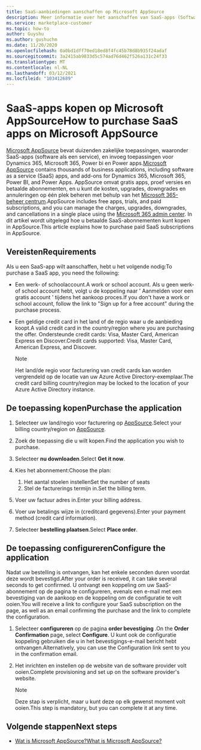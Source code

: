 ```yaml
---
title: SaaS-aanbiedingen aanschaffen op Microsoft AppSource
description: Meer informatie over het aanschaffen van SaaS-apps (Software as a Service) van micro soft-partners op Microsoft AppSource.
ms.service: marketplace-customer
ms.topic: how-to
author: Guyshu
ms.author: gushuchm
ms.date: 11/20/2020
ms.openlocfilehash: 0a0bd1dff70ed18ed8f4fc45b78d8b935f24adaf
ms.sourcegitcommit: 3a2415ab9833d5c574ad76d462f526a131c24f33
ms.translationtype: MT
ms.contentlocale: nl-NL
ms.lasthandoff: 03/12/2021
ms.locfileid: "103412689"
---
```

# <a name="how-to-purchase-saas-apps-on-microsoft-appsource"></a><span data-ttu-id="92cb4-103">SaaS-apps kopen op Microsoft AppSource</span><span class="sxs-lookup"><span data-stu-id="92cb4-103">How to purchase SaaS apps on Microsoft AppSource</span></span>

<span data-ttu-id="92cb4-104">[Microsoft AppSource](https://appsource.microsoft.com/) bevat duizenden zakelijke toepassingen, waaronder SaaS-apps (software als een service), en invoeg toepassingen voor Dynamics 365, Microsoft 365, Power bi en Power apps.</span><span class="sxs-lookup"><span data-stu-id="92cb4-104">[Microsoft AppSource](https://appsource.microsoft.com/) contains thousands of business applications, including software as a service (SaaS) apps, and add-ons for Dynamics 365, Microsoft 365, Power BI, and Power Apps.</span></span> <span data-ttu-id="92cb4-105">AppSource omvat gratis apps, proef versies en betaalde abonnementen, en u kunt de kosten, upgrades, downgrades en annuleringen op één plek beheren met behulp van het [Microsoft 365-beheer centrum](/microsoft-365/admin/admin-overview/about-the-admin-center).</span><span class="sxs-lookup"><span data-stu-id="92cb4-105">AppSource includes free apps, trials, and paid subscriptions, and you can manage the charges, upgrades, downgrades, and cancellations in a single place using the [Microsoft 365 admin center](/microsoft-365/admin/admin-overview/about-the-admin-center).</span></span> <span data-ttu-id="92cb4-106">In dit artikel wordt uitgelegd hoe u betaalde SaaS-abonnementen kunt kopen in AppSource.</span><span class="sxs-lookup"><span data-stu-id="92cb4-106">This article explains how to purchase paid SaaS subscriptions in AppSource.</span></span>

## <a name="requirements"></a><span data-ttu-id="92cb4-107">Vereisten</span><span class="sxs-lookup"><span data-stu-id="92cb4-107">Requirements</span></span>

<span data-ttu-id="92cb4-108">Als u een SaaS-app wilt aanschaffen, hebt u het volgende nodig:</span><span class="sxs-lookup"><span data-stu-id="92cb4-108">To purchase a SaaS app, you need the following:</span></span>

- <span data-ttu-id="92cb4-109">Een werk- of schoolaccount.</span><span class="sxs-lookup"><span data-stu-id="92cb4-109">A work or school account.</span></span> <span data-ttu-id="92cb4-110">Als u geen werk-of school account hebt, volgt u de koppeling naar ' Aanmelden voor een gratis account ' tijdens het aankoop proces.</span><span class="sxs-lookup"><span data-stu-id="92cb4-110">If you don't have a work or school account, follow the link to "Sign up for a free account" during the purchase process.</span></span>

- <span data-ttu-id="92cb4-111">Een geldige credit card in het land of de regio waar u de aanbieding koopt.</span><span class="sxs-lookup"><span data-stu-id="92cb4-111">A valid credit card in the country/region where you are purchasing the offer.</span></span> <span data-ttu-id="92cb4-112">Ondersteunde credit cards: Visa, Master Card, American Express en Discover.</span><span class="sxs-lookup"><span data-stu-id="92cb4-112">Credit cards supported: Visa, Master Card, American Express, and Discover.</span></span>

    > [!Note]
    > <span data-ttu-id="92cb4-113">Het land/de regio voor facturering van credit cards kan worden vergrendeld op de locatie van uw Azure Active Directory-exemplaar.</span><span class="sxs-lookup"><span data-stu-id="92cb4-113">The credit card billing country/region may be locked to the location of your Azure Active Directory instance.</span></span>

## <a name="purchase-the-application"></a><span data-ttu-id="92cb4-114">De toepassing kopen</span><span class="sxs-lookup"><span data-stu-id="92cb4-114">Purchase the application</span></span>

1. <span data-ttu-id="92cb4-115">Selecteer uw land/regio voor facturering op [AppSource](https://appsource.microsoft.com/).</span><span class="sxs-lookup"><span data-stu-id="92cb4-115">Select your billing country/region on [AppSource](https://appsource.microsoft.com/).</span></span>
1. <span data-ttu-id="92cb4-116">Zoek de toepassing die u wilt kopen.</span><span class="sxs-lookup"><span data-stu-id="92cb4-116">Find the application you wish to purchase.</span></span>
1. <span data-ttu-id="92cb4-117">Selecteer **nu downloaden**.</span><span class="sxs-lookup"><span data-stu-id="92cb4-117">Select **Get it now**.</span></span>
1. <span data-ttu-id="92cb4-118">Kies het abonnement:</span><span class="sxs-lookup"><span data-stu-id="92cb4-118">Choose the plan:</span></span>

    1. <span data-ttu-id="92cb4-119">Het aantal stoelen instellen</span><span class="sxs-lookup"><span data-stu-id="92cb4-119">Set the number of seats</span></span>
    1. <span data-ttu-id="92cb4-120">Stel de facturerings termijn in.</span><span class="sxs-lookup"><span data-stu-id="92cb4-120">Set the billing term.</span></span>
    
1. <span data-ttu-id="92cb4-121">Voer uw factuur adres in.</span><span class="sxs-lookup"><span data-stu-id="92cb4-121">Enter your billing address.</span></span>
1. <span data-ttu-id="92cb4-122">Voer uw betalings wijze in (creditcard gegevens).</span><span class="sxs-lookup"><span data-stu-id="92cb4-122">Enter your payment method (credit card information).</span></span>    
1. <span data-ttu-id="92cb4-123">Selecteer **bestelling plaatsen**.</span><span class="sxs-lookup"><span data-stu-id="92cb4-123">Select **Place order**.</span></span>

## <a name="configure-the-application"></a><span data-ttu-id="92cb4-124">De toepassing configureren</span><span class="sxs-lookup"><span data-stu-id="92cb4-124">Configure the application</span></span>

<span data-ttu-id="92cb4-125">Nadat uw bestelling is ontvangen, kan het enkele seconden duren voordat deze wordt bevestigd.</span><span class="sxs-lookup"><span data-stu-id="92cb4-125">After your order is received, it can take several seconds to get confirmed.</span></span> <span data-ttu-id="92cb4-126">U ontvangt een koppeling om uw SaaS-abonnement op de pagina te configureren, evenals een e-mail met een bevestiging van de aankoop en de koppeling om de configuratie te volt ooien.</span><span class="sxs-lookup"><span data-stu-id="92cb4-126">You will receive a link to configure your SaaS subscription on the page, as well as an email confirming the purchase and the link to complete the configuration.</span></span>

1. <span data-ttu-id="92cb4-127">Selecteer **configureren** op de pagina **order bevestiging** .</span><span class="sxs-lookup"><span data-stu-id="92cb4-127">On the **Order Confirmation** page, select **Configure**.</span></span> <span data-ttu-id="92cb4-128">U kunt ook de configuratie koppeling gebruiken die u in het bevestigings-e-mail bericht hebt ontvangen.</span><span class="sxs-lookup"><span data-stu-id="92cb4-128">Alternatively, you can use the Configuration link sent to you in the confirmation email.</span></span>
1. <span data-ttu-id="92cb4-129">Het inrichten en instellen op de website van de software provider volt ooien.</span><span class="sxs-lookup"><span data-stu-id="92cb4-129">Complete provisioning and set up on the software provider's website.</span></span>

    > [!Note]
    > <span data-ttu-id="92cb4-130">Deze stap is verplicht, maar u kunt deze op elk gewenst moment volt ooien.</span><span class="sxs-lookup"><span data-stu-id="92cb4-130">This step is mandatory, but you can complete it at any time.</span></span>

## <a name="next-steps"></a><span data-ttu-id="92cb4-131">Volgende stappen</span><span class="sxs-lookup"><span data-stu-id="92cb4-131">Next steps</span></span>

- [<span data-ttu-id="92cb4-132">Wat is Microsoft AppSource?</span><span class="sxs-lookup"><span data-stu-id="92cb4-132">What is Microsoft AppSource?</span></span>](appsource-overview.md)

